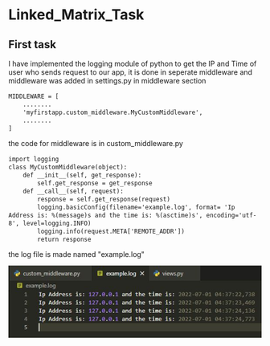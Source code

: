 # Linked_Matrix_Task

## First task
I have implemented the logging module of python to get the IP and Time of user who sends request to our app,
it is done in seperate middleware and middleware was added in settings.py in middleware section
```
MIDDLEWARE = [
    ........
    'myfirstapp.custom_middleware.MyCustomMiddleware',
    ........
]
```

the code for middleware is in custom_middleware.py
```
import logging
class MyCustomMiddleware(object):
    def __init__(self, get_response):
        self.get_response = get_response    
    def __call__(self, request):
        response = self.get_response(request)
        logging.basicConfig(filename='example.log', format= 'Ip Address is: %(message)s and the time is: %(asctime)s', encoding='utf-8', level=logging.INFO)
        logging.info(request.META['REMOTE_ADDR'])
        return response
 ```
 
 the log file is made named "example.log"
 
 ![This is an image](/Capture.jpg)
